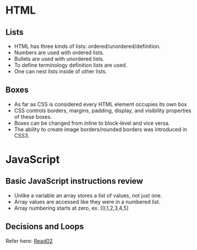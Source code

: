 # HTML
## Lists
- HTML has three kinds of lists: ordered/unordered/definition.
- Numbers are used with ordered lists.
- Bullets are used with unordered lists.
- To define terminology definition lists are used.
- One can nest lists inside of other lists.

## Boxes
- As far as CSS is considered every HTML element occupies its own box
- CSS controls borders, margins, padding, display, and visibility properties of these boxes.
- Boxes can be changed from inline to block-level and vice versa.
- The ability to create image borders/rounded borders was introduced in CSS3.

# JavaScript
## Basic JavaScript instructions review
- Unlike a variable an array stores a list of values, not just one.
- Array values are accessed like they were in a numbered list.
- Array numbering starts at zero, ex. [0,1,2,3,4,5]

## Decisions and Loops

Refer here: [Read02](201_read_02.md)